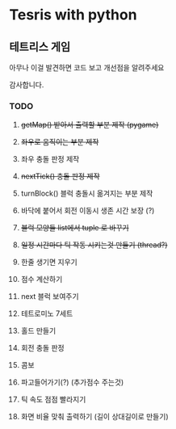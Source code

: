 # Tesris with python

## 테트리스 게임

아무나 이걸 발견하면
코드 보고 개선점을 알려주세요

감사합니다.

### TODO

1. <del>getMap() 받아서 출력할 부분 제작 (pygame)</del>
2. <del>좌우로 움직이는 부분 제작<del/>
3. 좌우 충돌 판정 제작
4. <del>nextTick() 충돌 판정 제작<del>
5. turnBlock() 블럭 충돌시 옮겨지는 부분 제작
6. 바닥에 붙어서 회전 이동시 생존 시간 보장 (?)
7. <del>블럭 모양들 list에서 tuple 로 바꾸기</del>
8. <del>일정 시간마다 틱 작동 시키는것 만들기 (thread?)</del>
9. 한줄 생기면 지우기
10. 점수 계산하기
11. next 블럭 보여주기
12. 테트로미노 7세트
13. 홀드 만들기
14. 회전 충돌 판정
15. 콤보
16. 파고들어가기(?) (추가점수 주는것)
17. 틱 속도 점점 빨라지기
  
1. 화면 비율 맞춰 출력하기 (길이 상대길이로 만들기)
